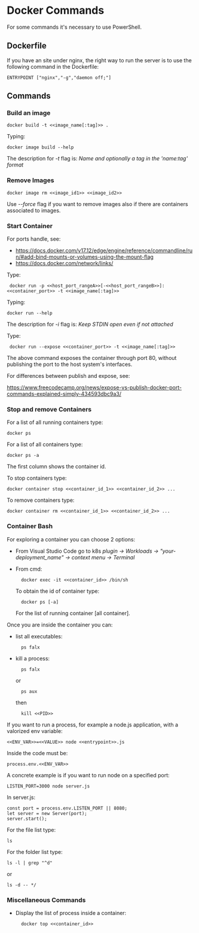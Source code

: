 # Docker Commands

For some commands it's necessary to use PowerShell.

## Dockerfile

If you have an site under nginx, the right way to run the server is to use the following command in the Dockerfile:

    ENTRYPOINT ["nginx","-g","daemon off;"]

## Commands

### Build an image

    docker build -t <<image_name[:tag]>> .

Typing:

    docker image build --help

The description for *-t* flag is: *Name and optionally a tag in the 'name:tag' format*

### Remove Images

    docker image rm <<image_id1>> <<image_id2>>

Use *--force* flag if you want to remove images also if there are containers associated to images.

### Start Container

For ports handle, see:
- https://docs.docker.com/v17.12/edge/engine/reference/commandline/run/#add-bind-mounts-or-volumes-using-the-mount-flag
- https://docs.docker.com/network/links/

Type:

     docker run -p <<host_port_rangeA>>[-<<host_port_rangeB>>]:<<container_port>> -t <<image_name[:tag]>>

Typing:

    docker run --help

The description for *-i* flag is: *Keep STDIN open even if not attached*

Type:

     docker run --expose <<container_port>> -t <<image_name[:tag]>>

The above command exposes the container through port 80, without publishing the port to the host system's interfaces.

For differences between publish and expose, see:

https://www.freecodecamp.org/news/expose-vs-publish-docker-port-commands-explained-simply-434593dbc9a3/

### Stop and remove Containers

For a list of all running containers type:

    docker ps

For a list of all containers type:

    docker ps -a

The first column shows the container id.

To stop containers type:

    docker container stop <<container_id_1>> <<container_id_2>> ...

To remove containers type:

    docker container rm <<container_id_1>> <<container_id_2>> ...

### Container Bash

For exploring a container you can choose 2 options:

- From Visual Studio Code go to k8s *plugin -> Workloads -> "your-deployment_name" -> context menu -> Terminal*
- From cmd:

        docker exec -it <<container_id>> /bin/sh

    To obtain the id of container type:

        docker ps [-a]

    For the list of running container [all container].

Once you are inside the container you can:

- list all executables:

        ps falx

- kill a process:

        ps falx

    or

        ps aux

    then

        kill <<PID>>

If you want to run a process, for example a node.js application, with a valorized env variable:

    <<ENV_VAR>>=<<VALUE>> node <<entrypoint>>.js

Inside the code must be:

    process.env.<<ENV_VAR>>

A concrete example is if you want to run node on a specified port:

    LISTEN_PORT=3000 node server.js

In server.js:

    const port = process.env.LISTEN_PORT || 8080;
    let server = new Server(port);
    server.start();

For the file list type:

    ls

For the folder list type:

    ls -l | grep "^d"

or

    ls -d -- */

### Miscellaneous Commands

- Display the list of process inside a container:

        docker top <<container_id>>
